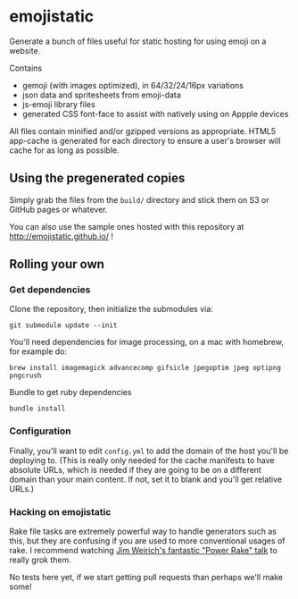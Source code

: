 emojistatic
===========

Generate a bunch of files useful for static hosting for using emoji on a website.

Contains
  * gemoji (with images optimized), in 64/32/24/16px variations
  * json data and spritesheets from emoji-data
  * js-emoji library files
  * generated CSS font-face to assist with natively using on Appple devices

All files contain minified and/or gzipped versions as appropriate.  HTML5 app-cache is generated for each directory to ensure a user's browser will cache for as long as possible.

Using the pregenerated copies
-----------------------------

Simply grab the files from the `build/` directory and stick them on S3 or GitHub pages or whatever.

You can also use the sample ones hosted with this repository at http://emojistatic.github.io/ !

Rolling your own
----------------

### Get dependencies

Clone the repository, then initialize the submodules via:

    git submodule update --init

You'll need dependencies for image processing, on a mac with homebrew, for example do:

    brew install imagemagick advancecomp gifsicle jpegoptim jpeg optipng pngcrush

Bundle to get ruby dependencies

    bundle install

### Configuration
Finally, you'll want to edit `config.yml` to add the domain of the host you'll be deploying to.  (This is really only needed for the cache manifests to have absolute URLs, which is needed if they are going to be on a different domain than your main content.  If not, set it to blank and you'll get relative URLs.)

### Hacking on emojistatic

Rake file tasks are extremely powerful way to handle generators such as this, but they are confusing if you are used to more conventional usages of rake.  I recommend watching [Jim Weirich's fantastic "Power Rake" talk][1] to really grok them.

No tests here yet, if we start getting pull requests than perhaps we'll make some!

[1]: http://www.confreaks.com/videos/988-goruco2012-power-rake
